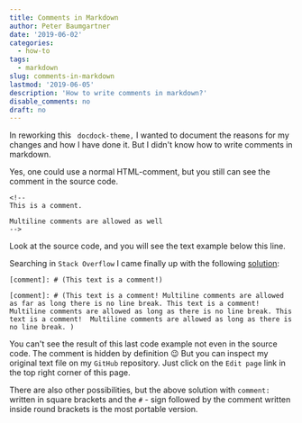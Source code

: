 ```yaml
---
title: Comments in Markdown
author: Peter Baumgartner
date: '2019-06-02'
categories:
  - how-to
tags:
  - markdown
slug: comments-in-markdown
lastmod: '2019-06-05'
description: 'How to write comments in markdown?'
disable_comments: no
draft: no
---
```


In reworking this ` docdock-theme,` I wanted to document the reasons for my changes and how I have done it. But I didn't know how to write comments in markdown. 

Yes, one could use a normal HTML-comment, but you still can see the comment in the source code. 

```
<!-- 
This is a comment.

Multiline comments are allowed as well 
-->
```

Look at the source code, and you will see the text example below this line.

<!-- 
This is a comment.

Multiline comments are allowed as well 
-->


Searching in `Stack Overflow` I came finally up with the following  [solution](https://stackoverflow.com/questions/4823468/comments-in-markdown):


```
[comment]: # (This text is a comment!)

[comment]: # (This text is a comment! Multiline comments are allowed as far as long there is no line break. This text is a comment! Multiline comments are allowed as long as there is no line break. This text is a comment!  Multiline comments are allowed as long as there is no line break. )
```
[comment]: # (This text is a comment!)

[comment]: # (This text is a comment! Multiline comments are allowed as far as long there is no line break. This text is a comment! Multiline comments are allowed as long there is no line break. This text is a comment! Multiline comments are allowed as long there is no line break. )

You can't see the result of this last code example not even in the source code. The comment is hidden by definition :wink: But you can inspect my original text file on my `GitHub` repository. Just click on the `Edit page` link in the top right corner of this page.

There are also other possibilities, but the above solution with `comment:` written in square brackets and the `#` - sign followed by the comment written inside round brackets is the most portable version. 


<span class='Z3988' title='url_ver=Z39.88-2004&amp;ctx_ver=Z39.88-2004&amp;rfr_id=info%3Asid%2Fzotero.org%3A2&amp;rft_val_fmt=info%3Aofi%2Ffmt%3Akev%3Amtx%3Adc&amp;rft.type=blogPost&amp;rft.title=Comments%20in%20Markdown%20::%20Open%20Science%20Education&amp;rft.source=Comments%20in%20Markdown&amp;rft.rights=CC%20BY-SA%204.0&amp;rft.description=How%20to%20write%20comments%20in%20markdown?&amp;rft.identifier=https%3A%2F%2Fnotes.peter-baumgartner.net%2F2019%2F06%2F02%2Fcomments-in-markdown&amp;rft.aufirst=Peter&amp;rft.aulast=Baumgartner&amp;rft.au=Peter%20Baumgartner&amp;rft.date=&amp;rft.language=en'></span>
